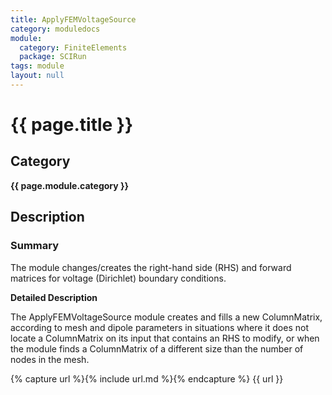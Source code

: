 ```yaml
---
title: ApplyFEMVoltageSource
category: moduledocs
module:
  category: FiniteElements
  package: SCIRun
tags: module
layout: null
---
```


# {{ page.title }}

## Category

**{{ page.module.category }}**

## Description

### Summary

The module changes/creates the right-hand side (RHS) and forward matrices for voltage (Dirichlet) boundary conditions.  

**Detailed Description**

The ApplyFEMVoltageSource module creates and fills a new ColumnMatrix, according to mesh and dipole parameters in situations where it does not locate a ColumnMatrix on its input that contains an RHS to modify, or when the module finds a ColumnMatrix of a different size than the number of nodes in the mesh.

<!-- TODO: Information out-of-date -->
<!-- We assume the mesh to be a TetVolField(int) type, containing indices to the conductivity tensor lookup table.
The documentation for the MODULE REFERENCE module provides further information about this mesh. -->

{% capture url %}{% include url.md %}{% endcapture %}
{{ url }}
